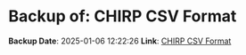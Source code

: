 # Backup of: CHIRP CSV Format

**Backup Date**: 2025-01-06 12:22:26
**Link**: [CHIRP CSV Format](https://przemienniki.net/export/chirp.csv?band=2m,70cm&country=pl&onlyworking=true)
